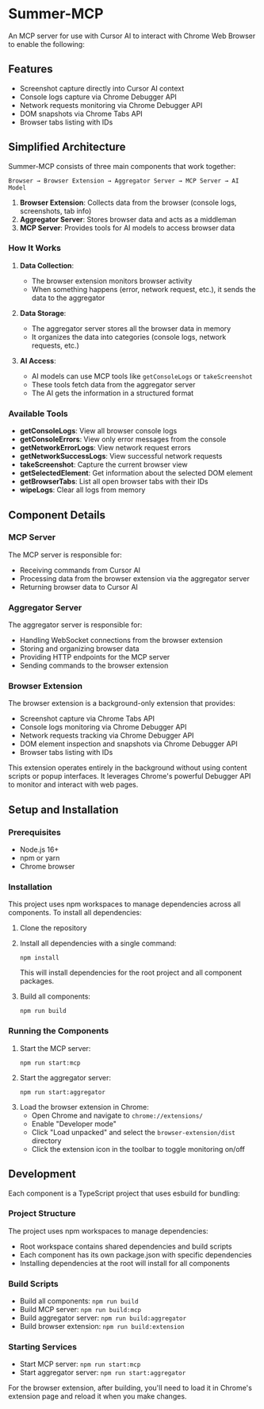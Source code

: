 # Summer-MCP

An MCP server for use with Cursor AI to interact with Chrome Web Browser to enable the following:

## Features

- Screenshot capture directly into Cursor AI context
- Console logs capture via Chrome Debugger API
- Network requests monitoring via Chrome Debugger API
- DOM snapshots via Chrome Tabs API
- Browser tabs listing with IDs

## Simplified Architecture

Summer-MCP consists of three main components that work together:

```
Browser → Browser Extension → Aggregator Server → MCP Server → AI Model
```

1. **Browser Extension**: Collects data from the browser (console logs, screenshots, tab info)
2. **Aggregator Server**: Stores browser data and acts as a middleman
3. **MCP Server**: Provides tools for AI models to access browser data

### How It Works

1. **Data Collection**:

   - The browser extension monitors browser activity
   - When something happens (error, network request, etc.), it sends the data to the aggregator

2. **Data Storage**:

   - The aggregator server stores all the browser data in memory
   - It organizes the data into categories (console logs, network requests, etc.)

3. **AI Access**:
   - AI models can use MCP tools like `getConsoleLogs` or `takeScreenshot`
   - These tools fetch data from the aggregator server
   - The AI gets the information in a structured format

### Available Tools

- **getConsoleLogs**: View all browser console logs
- **getConsoleErrors**: View only error messages from the console
- **getNetworkErrorLogs**: View network request errors
- **getNetworkSuccessLogs**: View successful network requests
- **takeScreenshot**: Capture the current browser view
- **getSelectedElement**: Get information about the selected DOM element
- **getBrowserTabs**: List all open browser tabs with their IDs
- **wipeLogs**: Clear all logs from memory

## Component Details

### MCP Server

The MCP server is responsible for:

- Receiving commands from Cursor AI
- Processing data from the browser extension via the aggregator server
- Returning browser data to Cursor AI

### Aggregator Server

The aggregator server is responsible for:

- Handling WebSocket connections from the browser extension
- Storing and organizing browser data
- Providing HTTP endpoints for the MCP server
- Sending commands to the browser extension

### Browser Extension

The browser extension is a background-only extension that provides:

- Screenshot capture via Chrome Tabs API
- Console logs monitoring via Chrome Debugger API
- Network requests tracking via Chrome Debugger API
- DOM element inspection and snapshots via Chrome Debugger API
- Browser tabs listing with IDs

This extension operates entirely in the background without using content scripts or popup interfaces. It leverages Chrome's powerful Debugger API to monitor and interact with web pages.

## Setup and Installation

### Prerequisites

- Node.js 16+
- npm or yarn
- Chrome browser

### Installation

This project uses npm workspaces to manage dependencies across all components. To install all dependencies:

1. Clone the repository
2. Install all dependencies with a single command:

   ```
   npm install
   ```

   This will install dependencies for the root project and all component packages.

3. Build all components:
   ```
   npm run build
   ```

### Running the Components

1. Start the MCP server:
   ```
   npm run start:mcp
   ```
2. Start the aggregator server:
   ```
   npm run start:aggregator
   ```
3. Load the browser extension in Chrome:
   - Open Chrome and navigate to `chrome://extensions/`
   - Enable "Developer mode"
   - Click "Load unpacked" and select the `browser-extension/dist` directory
   - Click the extension icon in the toolbar to toggle monitoring on/off

## Development

Each component is a TypeScript project that uses esbuild for bundling:

### Project Structure

The project uses npm workspaces to manage dependencies:

- Root workspace contains shared dependencies and build scripts
- Each component has its own package.json with specific dependencies
- Installing dependencies at the root will install for all components

### Build Scripts

- Build all components: `npm run build`
- Build MCP server: `npm run build:mcp`
- Build aggregator server: `npm run build:aggregator`
- Build browser extension: `npm run build:extension`

### Starting Services

- Start MCP server: `npm run start:mcp`
- Start aggregator server: `npm run start:aggregator`

For the browser extension, after building, you'll need to load it in Chrome's extension page and reload it when you make changes.
